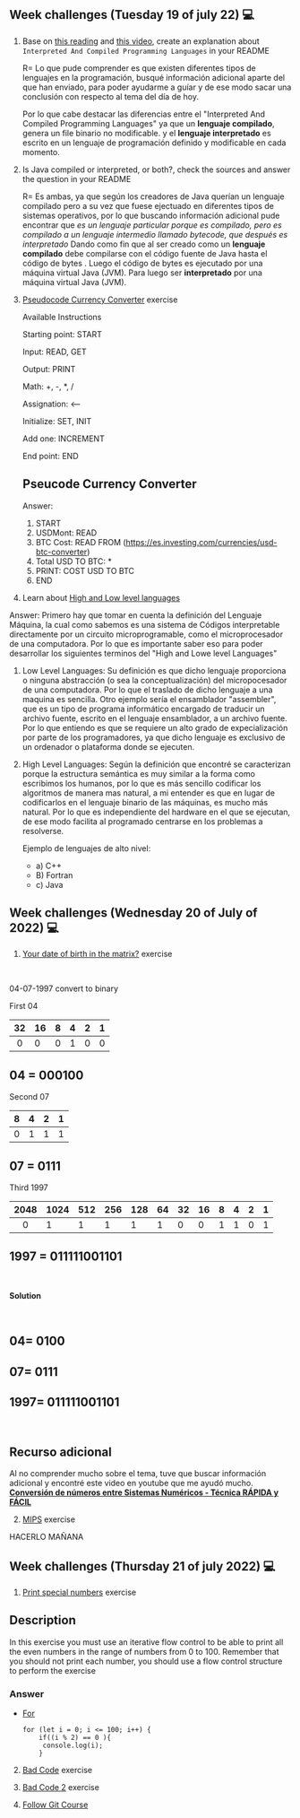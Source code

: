 ## Week challenges (Tuesday 19 of july 22) 💻

1. Base on [this reading](https://www.freecodecamp.org/news/compiled-versus-interpreted-languages/) and [this video](https://www.youtube.com/watch?v=I1f45REi3k4), create an explanation about `Interpreted And Compiled Programming Languages` in your README


    <p> R= Lo que pude comprender es que existen diferentes tipos de lenguajes en la programación, busqué información adicional aparte del que han enviado, para poder ayudarme a guíar y de ese modo sacar una conclusión con respecto al tema del día de hoy. </p>
    <p> Por lo que cabe destacar las diferencias entre el "Interpreted And Compiled Programming Languages" ya que un <strong>lenguaje compilado</strong>, genera un file binario no modificable. y el <strong>lenguaje interpretado</strong> es escrito en un lenguaje de programación definido y modificable en cada momento. </p>

2. Is Java compiled or interpreted, or both?, check the sources and answer the question in your README

    <p> R= Es ambas, ya que según los creadores de Java querían un lenguaje compilado pero a su vez que fuese ejectuado en diferentes tipos de sistemas operativos, por lo que buscando información adicional pude encontrar que <em>es un lenguaje particular porque es compilado, pero es compilado a un lenguaje intermedio llamado bytecode, que después es interpretado</em>
    Dando como fin que al ser creado como un <strong>lenguaje compilado</strong> debe compilarse con el código fuente de Java hasta el código de bytes . Luego el código de bytes es ejecutado por una máquina virtual Java (JVM). Para luego ser <strong>interpretado</strong>  por una máquina virtual Java (JVM).

3. [Pseudocode Currency Converter](./exercises/e00/desc) exercise

    Available Instructions


    Starting point: START

    Input: READ, GET

    Output: PRINT

    Math: +, -, *, /

    Assignation: <--

    Initialize: SET, INIT

    Add one: INCREMENT

    End point: END


     ## Pseucode Currency Converter

    Answer:

    1. START
    2. USDMont: READ
    3. BTC Cost: READ FROM (https://es.investing.com/currencies/usd-btc-converter)
    4. Total USD TO BTC: *
    5.  PRINT: COST USD TO BTC
    6. END

4. Learn about [High and Low level languages](https://www.youtube.com/watch?v=bUWCD45qniA)

Answer:
Primero hay que tomar en cuenta la definición del Lenguaje Máquina, la cual como sabemos es una sistema de Códigos interpretable directamente por un circuito microprogramable, como el microprocesador de una computadora.
Por lo que es importante saber eso para poder desarrollar los siguientes terminos del "High and Lowe level Languages"
1. Low Level Languages: Su definición es que dicho lenguaje proporciona o ninguna abstracción (o sea la conceptualización) del micropocesador de una computadora. Por lo que el traslado de dicho lenguaje a una maquina es sencilla.
Otro ejemplo sería el ensamblador "assembler", que es un tipo de programa informático encargado de traducir un archivo fuente, escrito en el lenguaje ensamblador, a un archivo fuente.
Por lo que entiendo es que se requiere un alto grado de expecialización por parte de los programadores, ya que dicho lenguaje es exclusivo de un ordenador o plataforma donde se ejecuten.

2. High Level Languages:
 Según la definición que encontré se caracterizan porque la estructura semántica es muy similar a la forma como escribimos los humanos, por lo que es más sencillo codificar los algoritmos de manera mas natural, a mi entender es que en lugar de codificarlos en el lenguaje binario de las máquinas, es mucho más natural.
 Por lo que es independiente del hardware en el que se ejecutan, de ese modo facilita al programado  centrarse en los problemas a resolverse.

    Ejemplo de lenguajes de alto nivel:
    - a) C++
    - B) Fortran
    - c) Java

## Week challenges (Wednesday 20 of July of 2022) 💻

1. [Your date of birth in the matrix?](./exercises/e01/desc) exercise

<br>

04-07-1997 convert to binary

First 04   

| 32 | 16| 8| 4|2 | 1|
|:-------------------:|---|---|---|---|---|
| 0 | 0 | 0| 1 | 0| 0

## 04 = 000100 <br>

Second 07
 
 | 8 | 4| 2| 1|
|:-------------------:|---|---|---|
| 0 | 1 | 1| 1| 

## 07 = 0111

Third 1997

| 2048 | 1024| 512| 256| 128 |64 | 32 | 16| 8 | 4 | 2 | 1|
|:-------------------:|---|---|---|---|---|---|---|---|---|---|---|
| 0 | 1 | 1| 1 | 1 | 1 | 0 | 0 | 1| 1 | 0| 1|

## 1997 = 011111001101
<br>

**Solution**

<br>

## 04= 0100

## 07= 0111

## 1997= 011111001101

<br>

## Recurso adicional
Al no comprender mucho sobre el tema, tuve que buscar información adicional y encontré este video en youtube que me ayudó mucho.
**[Conversión de números entre Sistemas Numéricos - Técnica RÁPIDA y FÁCIL
](https://www.youtube.com/watch?v=QrULhy0P_uU)**


2. [MIPS](./exercises/e02/desc) exercise

HACERLO MAÑANA

## Week challenges (Thursday 21 of july 2022) 💻

1. [Print special numbers](./exercises/e03/desc) exercise
## Description

In this exercise you must use an iterative flow control to be able to print all the even numbers in the range of numbers from 0 to 100. Remember that you should not print each number, you should use a flow control structure to perform the exercise

### Answer

*   [For](https://developer.mozilla.org/en-US/docs/Web/JavaScript/Reference/Statements/for)

		for (let i = 0; i <= 100; i++) {
 			if((i % 2) == 0 ){
			 console.log(i);
 			} 


2. [Bad Code](./exercises/e04/desc) exercise

3. [Bad Code 2](./exercises/e05/desc) exercise
4. [Follow Git Course](https://www.udacity.com/course/version-control-with-git--ud123)